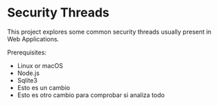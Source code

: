 # Security Threads

This project explores some common security threads usually present in Web Applications.

Prerequisites:
- Linux or macOS
- Node.js
- Sqlite3
- Esto es un cambio
- Esto es otro cambio para comprobar si analiza todo


